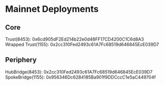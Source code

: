 # Mainnet Deployments

## Core
Trust(8453): 0x6cd905dF2Ed214b22e0d48FF17CD4200C1C6d8A3
Wrapped Trust(1155): 0x2cc310Fed2493c61A7Fc68519d646845EcE039D7

## Periphery
HubBridge(8453): 0x2cc310Fed2493c61A7Fc68519d646845EcE039D7
SpokeBridge(1155): 0x956346Dc6284185Ba901f9DDCccC1e5aC449704f
